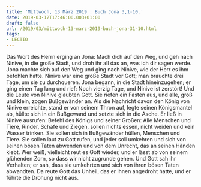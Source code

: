 ```yaml
---
title: 'Mittwoch, 13 März 2019 : Buch Jona 3,1-10.'
date: 2019-03-12T17:46:00.003+01:00
draft: false
url: /2019/03/mittwoch-13-marz-2019-buch-jona-31-10.html
tags: 
- LECTIO
---
```


Das Wort des Herrn erging an Jona: Mach dich auf den Weg, und geh nach Ninive, in die große Stadt, und droh ihr all das an, was ich dir sagen werde. Jona machte sich auf den Weg und ging nach Ninive, wie der Herr es ihm befohlen hatte. Ninive war eine große Stadt vor Gott; man brauchte drei Tage, um sie zu durchqueren. Jona begann, in die Stadt hineinzugehen; er ging einen Tag lang und rief: Noch vierzig Tage, und Ninive ist zerstört! Und die Leute von Ninive glaubten Gott. Sie riefen ein Fasten aus, und alle, groß und klein, zogen Bußgewänder an. Als die Nachricht davon den König von Ninive erreichte, stand er von seinem Thron auf, legte seinen Königsmantel ab, hüllte sich in ein Bußgewand und setzte sich in die Asche. Er ließ in Ninive ausrufen: Befehl des Königs und seiner Großen: Alle Menschen und Tiere, Rinder, Schafe und Ziegen, sollen nichts essen, nicht weiden und kein Wasser trinken. Sie sollen sich in Bußgewänder hüllen, Menschen und Tiere. Sie sollen laut zu Gott rufen, und jeder soll umkehren und sich von seinen bösen Taten abwenden und von dem Unrecht, das an seinen Händen klebt. Wer weiß, vielleicht reut es Gott wieder, und er lässt ab von seinem glühenden Zorn, so dass wir nicht zugrunde gehen. Und Gott sah ihr Verhalten; er sah, dass sie umkehrten und sich von ihren bösen Taten abwandten. Da reute Gott das Unheil, das er ihnen angedroht hatte, und er führte die Drohung nicht aus.